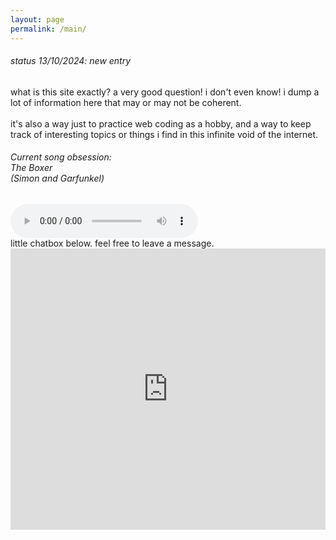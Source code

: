 ```yaml
---
layout: page
permalink: /main/
---
```


<div class="text mb-1">
    <h6 class="mt-1 px-3">
        status 13/10/2024: new entry
    </h6>
</div>
<div class="card bg-primary-subtle mb-2 mx-auto customcard d-flex justify-content-center">
    <div class="card-body">
        what is this site exactly? a very good question! i don't even
        know! i dump a lot of information here that may or may not be
        coherent.<br /><br />
        it's also a way just to practice web coding as a hobby, and
        a way to keep track of interesting topics or things i
        find in this infinite void of the internet.
    </div>
</div>
<div class="audio">
    <h6 class="mb-2">
        Current song obsession:<br />The Boxer <br />
        (Simon and Garfunkel)<br />
    </h6>
    <audio controls class="mb-2">
        <source
        src="../assets/misc/audio//Simon & Garfunkel - The Boxer.mp3"
        type="audio/mpeg"
        />
    </audio>
</div>
<div class="px-4 chatbox mt-2">
    little chatbox below. feel free to leave a message.
    <iframe
        class="mt-2"
        src="https://www5.cbox.ws/box/?boxid=952034&boxtag=SAkDfk"
        width="100%"
        height="450"
        allowtransparency="yes"
        allow="autoplay"
        frameborder="0"
        marginheight="0"
        marginwidth="0"
        scrolling="auto"
    ></iframe>
</div>
